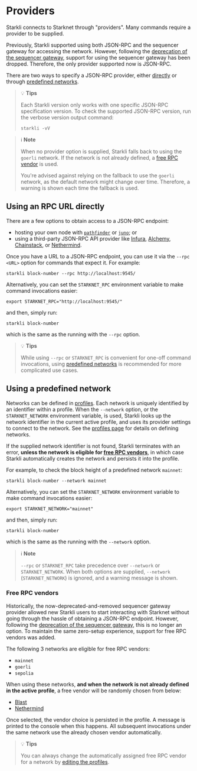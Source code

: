 # Providers

Starkli connects to Starknet through "providers". Many commands require a provider to be supplied.

Previously, Starkli supported using both JSON-RPC and the sequencer gateway for accessing the network. However, following the [deprecation of the sequencer gateway](https://community.starknet.io/t/feeder-gateway-deprecation/100233), support for using the sequencer gateway has been dropped. Therefore, the only provider supported now is JSON-RPC.

There are two ways to specify a JSON-RPC provider, either [directly](#using-an-rpc-url-directly) or through [predefined networks](#using-a-predefined-network).

> 💡 **Tips**
>
> Each Starkli version only works with one specific JSON-RPC specification version. To check the supported JSON-RPC version, run the verbose version output command:
>
> ```console
> starkli -vV
> ```

> ℹ️ **Note**
>
> When no provider option is supplied, Starkli falls back to using the `goerli` network. If the network is not already defined, a [free RPC vendor](#free-rpc-vendors) is used.
>
> You're advised against relying on the fallback to use the `goerli` network, as the default network might change over time. Therefore, a warning is shown each time the fallback is used.

## Using an RPC URL directly

There are a few options to obtain access to a JSON-RPC endpoint:

- hosting your own node with [`pathfinder`](https://github.com/eqlabs/pathfinder) or [`juno`](https://github.com/NethermindEth/juno); or
- using a third-party JSON-RPC API provider like [Infura](https://www.infura.io/), [Alchemy](https://www.alchemy.com/), [Chainstack](https://chainstack.com/build-better-with-starknet/), or [Nethermind](https://starknetrpc.nethermind.io/).

Once you have a URL to a JSON-RPC endpoint, you can use it via the `--rpc <URL>` option for commands that expect it. For example:

```console
starkli block-number --rpc http://localhost:9545/
```

Alternatively, you can set the `STARKNET_RPC` environment variable to make command invocations easier:

```console
export STARKNET_RPC="http://localhost:9545/"
```

and then, simply run:

```console
starkli block-number
```

which is the same as the running with the `--rpc` option.

> 💡 **Tips**
>
> While using `--rpc` or `STARKNET_RPC` is convenient for one-off command invocations, using [predefined networks](#using-a-predefined-network) is recommended for more complicated use cases.

## Using a predefined network

Networks can be defined in [profiles](./profiles.md). Each network is uniquely identified by an identifier within a profile. When the `--network` option, or the `STARKNET_NETWORK` environment variable, is used, Starkli looks up the network identifier in the current active profile, and uses its provider settings to connect to the network. See the [profiles page](./profiles.md) for details on defining networks.

If the supplied network identifier is not found, Starkli terminates with an error, **unless the network is eligible for [free RPC vendors](#free-rpc-vendors)**, in which case Starkli automatically creates the network and persists it into the profile.

For example, to check the block height of a predefined network `mainnet`:

```console
starkli block-number --network mainnet
```

Alternatively, you can set the `STARKNET_NETWORK` environment variable to make command invocations easier:

```console
export STARKNET_NETWORK="mainnet"
```

and then, simply run:

```console
starkli block-number
```

which is the same as the running with the `--network` option.

> ℹ️ **Note**
>
> `--rpc` or `STARKNET_RPC` take precedence over `--network` or `STARKNET_NETWORK`. When both options are supplied, `--network` (`STARKNET_NETWORK`) is ignored, and a warning message is shown.

### Free RPC vendors

Historically, the now-deprecated-and-removed sequencer gateway provider allowed new Starkli users to start interacting with Starknet without going through the hassle of obtaining a JSON-RPC endpoint. However, following the [deprecation of the sequencer gateway](https://community.starknet.io/t/feeder-gateway-deprecation/100233), this is no longer an option. To maintain the same zero-setup experience, support for free RPC vendors was added.

The following 3 networks are eligible for free RPC vendors:

- `mainnet`
- `goerli`
- `sepolia`

When using these networks, **and when the network is not already defined in the active profile**, a free vendor will be randomly chosen from below:

- [Blast](https://blastapi.io/public-api/starknet)
- [Nethermind](https://data.voyager.online/)

Once selected, the vendor choice is persisted in the profile. A message is printed to the console when this happens. All subsequent invocations under the same network use the already chosen vendor automatically.

> 💡 **Tips**
>
> You can always change the automatically assigned free RPC vendor for a network by [editing the profiles](./profiles.md).
